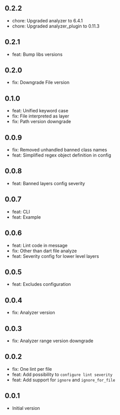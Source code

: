## 0.2.2
- chore: Upgraded analyzer to 6.4.1
- chore: Upgraded analyzer_plugin to 0.11.3

## 0.2.1
- feat: Bump libs versions

## 0.2.0
- fix: Downgrade File version

## 0.1.0
- feat: Unified keyword case
- fix: File interpreted as layer
- fix: Path version downgrade

## 0.0.9
- fix: Removed unhandled banned class names
- feat: Simplified regex object definition in config

## 0.0.8
- feat: Banned layers config severity

## 0.0.7
- feat: CLI
- feat: Example

## 0.0.6
- feat: Lint code in message
- fix: Other than dart file analyze
- feat: Severity config for lower level layers
## 0.0.5
- feat: Excludes configuration

## 0.0.4
- fix: Analyzer version

## 0.0.3
- fix: Analyzer range version downgrade

## 0.0.2
- fix: One lint per file
- feat: Add possibility to `configure lint severity`
- feat: Add support for `ignore` and `ignore_for_file`

## 0.0.1
- Initial version